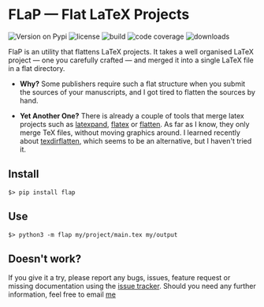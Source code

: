 # FLaP &mdash; Flat LaTeX Projects

![Version on Pypi](https://img.shields.io/pypi/v/FLaP.svg)
![license](https://img.shields.io/pypi/l/FLaP.svg)
![build](https://img.shields.io/codeship/ad32e1e0-27d8-0133-8e78-7af7072ae828.svg)
![code coverage](https://img.shields.io/codecov/c/github/fchauvel/flap/master.svg)
![downloads](https://img.shields.io/pypi/dm/FLaP.svg)

FlaP is an utility that flattens LaTeX projects. It takes a well organised LaTeX project 
&mdash; one you carefully crafted &mdash; and merged it into a single LaTeX file 
in a flat directory.

 * __Why?__ 
   Some publishers require such a flat structure when you submit the sources of your 
   manuscripts, and I got tired to flatten the sources by hand.

 * __Yet Another One?__ 
   There is already a couple of tools that merge latex projects such as [latexpand](http://www.ctan.org/pkg/latexpand),
   [flatex](http://www.ctan.org/pkg/flatex) or [flatten](http://www.ctan.org/pkg/flatten). As far as I know, they only merge
   TeX files, without moving graphics around. I learned recently about
   [texdirflatten](http://www.ctan.org/pkg/texdirflatten), which seems to be an alternative, but I haven't tried it.

## Install

	$> pip install flap

## Use

	$> python3 -m flap my/project/main.tex my/output
	
## Doesn't work?

If you  give it a try, please report any bugs, issues, feature request or missing documentation using 
the [issue tracker](https://github.com/fchauvel/flap/issues).
Should you need any further information, feel free to email [me](mailto:franck.chauvel@gmail.com)